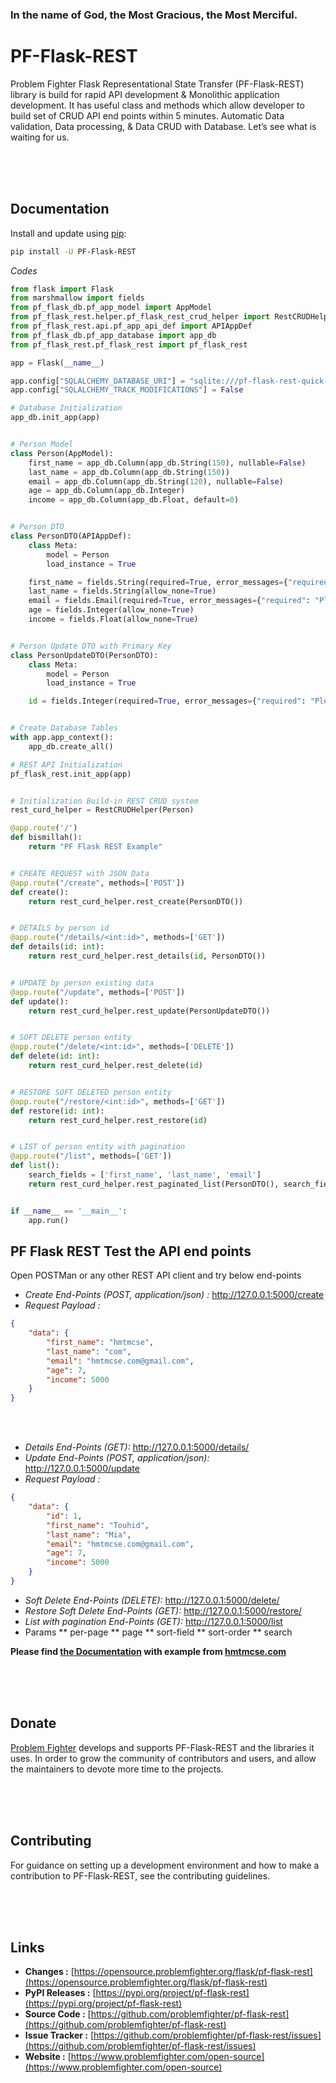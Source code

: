 ### In the name of God, the Most Gracious, the Most Merciful.

# PF-Flask-REST

Problem Fighter Flask Representational State Transfer (PF-Flask-REST) library is build for rapid API development & Monolithic 
application development. It has useful class and methods which allow developer to build set of CRUD API end points within 5 minutes. 
Automatic Data validation, Data processing, & Data CRUD with Database. Let’s see what is waiting for us.



<br/><br/><br/>
## Documentation
Install and update using [pip](https://pip.pypa.io/en/stable/getting-started/):
```bash
pip install -U PF-Flask-REST
```

*Codes*
```python
from flask import Flask
from marshmallow import fields
from pf_flask_db.pf_app_model import AppModel
from pf_flask_rest.helper.pf_flask_rest_crud_helper import RestCRUDHelper
from pf_flask_rest.api.pf_app_api_def import APIAppDef
from pf_flask_db.pf_app_database import app_db
from pf_flask_rest.pf_flask_rest import pf_flask_rest

app = Flask(__name__)

app.config["SQLALCHEMY_DATABASE_URI"] = "sqlite:///pf-flask-rest-quick-start.sqlite"
app.config["SQLALCHEMY_TRACK_MODIFICATIONS"] = False

# Database Initialization
app_db.init_app(app)


# Person Model
class Person(AppModel):
    first_name = app_db.Column(app_db.String(150), nullable=False)
    last_name = app_db.Column(app_db.String(150))
    email = app_db.Column(app_db.String(120), nullable=False)
    age = app_db.Column(app_db.Integer)
    income = app_db.Column(app_db.Float, default=0)


# Person DTO
class PersonDTO(APIAppDef):
    class Meta:
        model = Person
        load_instance = True

    first_name = fields.String(required=True, error_messages={"required": "Please enter first name"})
    last_name = fields.String(allow_none=True)
    email = fields.Email(required=True, error_messages={"required": "Please enter first name"})
    age = fields.Integer(allow_none=True)
    income = fields.Float(allow_none=True)


# Person Update DTO with Primary Key
class PersonUpdateDTO(PersonDTO):
    class Meta:
        model = Person
        load_instance = True

    id = fields.Integer(required=True, error_messages={"required": "Please enter id"})


# Create Database Tables
with app.app_context():
    app_db.create_all()

# REST API Initialization
pf_flask_rest.init_app(app)


# Initialization Build-in REST CRUD system
rest_curd_helper = RestCRUDHelper(Person)

@app.route('/')
def bismillah():
    return "PF Flask REST Example"


# CREATE REQUEST with JSON Data
@app.route("/create", methods=['POST'])
def create():
    return rest_curd_helper.rest_create(PersonDTO())


# DETAILS by person id
@app.route("/details/<int:id>", methods=['GET'])
def details(id: int):
    return rest_curd_helper.rest_details(id, PersonDTO())


# UPDATE by person existing data
@app.route("/update", methods=['POST'])
def update():
    return rest_curd_helper.rest_update(PersonUpdateDTO())


# SOFT DELETE person entity
@app.route("/delete/<int:id>", methods=['DELETE'])
def delete(id: int):
    return rest_curd_helper.rest_delete(id)


# RESTORE SOFT DELETED person entity
@app.route("/restore/<int:id>", methods=['GET'])
def restore(id: int):
    return rest_curd_helper.rest_restore(id)


# LIST of person entity with pagination
@app.route("/list", methods=['GET'])
def list():
    search_fields = ['first_name', 'last_name', 'email']
    return rest_curd_helper.rest_paginated_list(PersonDTO(), search_fields=search_fields)


if __name__ == '__main__':
    app.run()
```

## PF Flask REST Test the API end points

Open POSTMan or any other REST API client and try below end-points

* *Create End-Points (POST, application/json) :* http://127.0.0.1:5000/create
* *Request Payload :*
```json
{
    "data": {
    	"first_name": "hmtmcse",
    	"last_name": "com",
    	"email": "hmtmcse.com@gmail.com",
    	"age": 7,
    	"income": 5000
    }
}
```

<br/><br/>

* *Details End-Points (GET):* http://127.0.0.1:5000/details/<id>
* *Update End-Points (POST, application/json):* http://127.0.0.1:5000/update
* *Request Payload :*
```json
{
    "data": {
    	"id": 1,
    	"first_name": "Touhid",
    	"last_name": "Mia",
    	"email": "hmtmcse.com@gmail.com",
    	"age": 7,
    	"income": 5000
    }
}
```
* *Soft Delete End-Points (DELETE):* http://127.0.0.1:5000/delete/<id>
* *Restore Soft Delete End-Points (GET):* http://127.0.0.1:5000/restore/<id>
* *List with pagination End-Points (GET):* http://127.0.0.1:5000/list
* Params
** per-page
** page
** sort-field
** sort-order
** search


**Please find [the Documentation](https://www.hmtmcse.com/pf/pf-flask-rest/latest/quickstart) with example from [hmtmcse.com](https://www.hmtmcse.com/pf/pf-flask-rest/latest/quickstart)**


<br/><br/><br/>
## Donate
[Problem Fighter](https://www.problemfighter.com/) develops and supports PF-Flask-REST and the libraries it uses. In order to grow
the community of contributors and users, and allow the maintainers to devote more time to the projects.


<br/><br/><br/>
## Contributing
For guidance on setting up a development environment and how to make a contribution to PF-Flask-REST, see the contributing guidelines.


<br/><br/><br/>
## Links
* **Changes :** [https://opensource.problemfighter.org/flask/pf-flask-rest](https://opensource.problemfighter.org/flask/pf-flask-rest)
* **PyPI Releases :** [https://pypi.org/project/pf-flask-rest](https://pypi.org/project/pf-flask-rest)
* **Source Code :** [https://github.com/problemfighter/pf-flask-rest](https://github.com/problemfighter/pf-flask-rest)
* **Issue Tracker :** [https://github.com/problemfighter/pf-flask-rest/issues](https://github.com/problemfighter/pf-flask-rest/issues)
* **Website :** [https://www.problemfighter.com/open-source](https://www.problemfighter.com/open-source)

